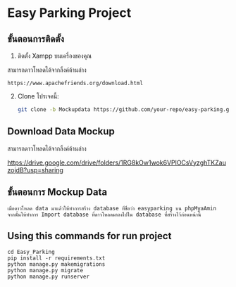 # Easy Parking Project

## ขั้นตอนการติดตั้ง

1. ติดตั้ง Xampp บนเครื่องของคุณ

สามารถดาวโหลดได้จากลิ้งค์ด้านล่าง
 
```
https://www.apachefriends.org/download.html
```
2. Clone โปรเจคนี้:
   ```bash
   git clone -b Mockupdata https://github.com/your-repo/easy-parking.git
   ```

## Download Data Mockup
สามารถดาวโหลดได้จากลิ้งค์ด้านล่าง
 

https://drive.google.com/drive/folders/1RG8kOw1wok6VPlOCsVyzghTKZauzojdB?usp=sharing


## ขั้นตอนการ Mockup Data
```
เมื่อดาวโหลด data มาแล้วให้ทำการสร้าง database ที่ชื่อว่า easyparking บน phpMyaAmin
จากนั้นให้ทำการ Import database ที่ดาวโหลดมาลงไปใน database ที่สร้างไว้ก่อนหน้านี้

```

## Using this commands for run project
```
cd Easy_Parking
pip install -r requirements.txt
python manage.py makemigrations
python manage.py migrate
python manage.py runserver
```
